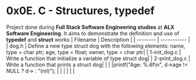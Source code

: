 #  0x0E. C - Structures, typedef
 Project done during **Full Stack Software Engineering studies** at **ALX Software Engineering**. It aims to demonstrate the definition and use of **typedef** and **struct** works
| Filename | Description |
| -------- | ----------- |
| dog.h | Define a new type struct dog with the following elements: name, type = char ptr; age, type = float; owner, type = char ptr|
| 1-init_dog.c | Write a function that initialize a variable of type struct dog|
| 2-print_dog.c | Write a function that prints a struct dog|
|  | |printf("Age: %.6f\n", d->age != NULL ? d-> : "(nil)");
|  | |
|  | |
